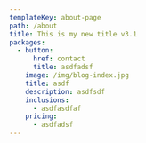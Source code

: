 ```yaml
---
templateKey: about-page
path: /about
title: This is my new title v3.1
packages:
  - button:
      href: contact
      title: asdfadsf
    image: /img/blog-index.jpg
    title: asdf
    description: asdfsdf
    inclusions:
      - asdfasdfaf
    pricing:
      - asdfadsf
---
```



